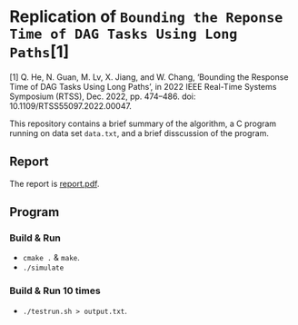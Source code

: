# Replication of `Bounding the Reponse Time of DAG Tasks Using Long Paths`[1]

[1] Q. He, N. Guan, M. Lv, X. Jiang, and W. Chang, ‘Bounding the Response Time of DAG Tasks Using Long Paths’, in 2022 IEEE Real-Time Systems Symposium (RTSS), Dec. 2022, pp. 474–486. doi: 10.1109/RTSS55097.2022.00047.

This repository contains a brief summary of the algorithm, a C program running on data set `data.txt`, and a brief disscussion of the program.

## Report
The report is [report.pdf](report/report.pdf).

## Program
### Build & Run
- `cmake .` & `make`.
- `./simulate`

### Build & Run 10 times
- `./testrun.sh > output.txt`.

